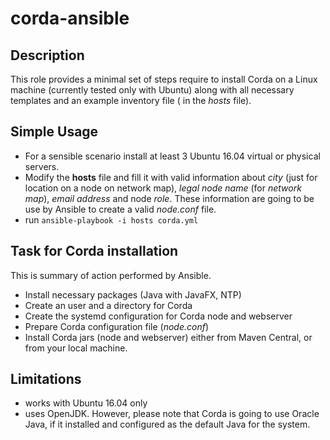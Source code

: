 # corda-ansible

## Description
This role provides a minimal set of steps require to install Corda on a Linux machine (currently tested only with Ubuntu) along with all necessary templates and an example inventory file ( in the *hosts* file).

## Simple Usage

- For a sensible scenario install at least 3 Ubuntu 16.04 virtual or physical servers.
- Modify the **hosts** file and fill it with valid information about *city* (just for location on a node on network map), *legal node name* (for *network map*), *email address* and node *role*. These information are going to be use by Ansible to create a valid *node.conf* file.
- run `ansible-playbook -i hosts corda.yml`

## Task for Corda installation

This is summary of action performed by Ansible.

- Install necessary packages (Java with JavaFX, NTP)
- Create an user and a directory for Corda
- Create the systemd configuration for Corda node and webserver
- Prepare Corda configuration file (*node.conf*)
- Install Corda jars (node and webserver) either from Maven Central, or from your local machine.


## Limitations

- works with Ubuntu 16.04 only
- uses OpenJDK. However, please note that Corda is going to use Oracle Java, if it installed and configured as the default Java for the system.

